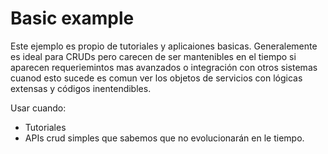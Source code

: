 # Basic example

Este ejemplo es propio de tutoriales y aplicaiones basicas. Generalemente es ideal para CRUDs pero carecen de ser mantenibles en el tiempo si 
aparecen requeriemintos mas avanzados o integración con otros sistemas cuanod esto sucede es comun ver los objetos de servicios con lógicas extensas y 
códigos inentendibles.

Usar cuando:
* Tutoriales
* APIs crud simples que sabemos que no evolucionarán en le tiempo.
